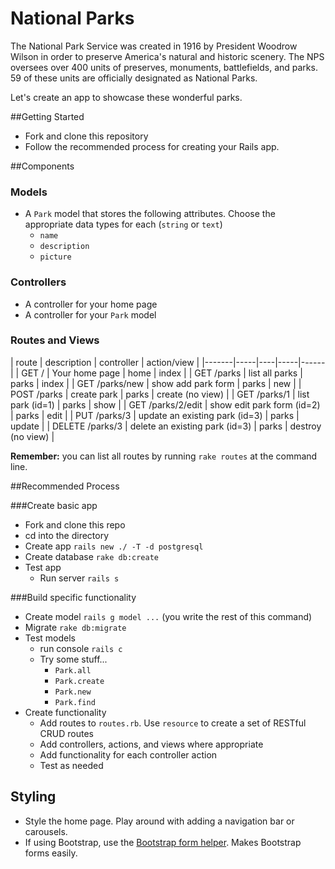 # National Parks

The National Park Service was created in 1916 by President Woodrow Wilson in order to preserve America's natural and historic scenery. The NPS oversees over 400 units of preserves, monuments, battlefields, and parks. 59 of these units are officially designated as National Parks.

Let's create an app to showcase these wonderful parks.

##Getting Started

* Fork and clone this repository
* Follow the recommended process for creating your Rails app. 

##Components

### Models

* A `Park` model that stores the following attributes. Choose the appropriate data types for each (`string` or `text`)
  * `name`
  * `description`
  * `picture`

### Controllers

* A controller for your home page
* A controller for your `Park` model

### Routes and Views

| route | description | controller |  action/view |
|-------|-----|----|-----|------|
| GET /  | Your home page | home | index |
| GET /parks | list all parks | parks | index |
| GET /parks/new | show add park form | parks | new |
| POST /parks | create park | parks | create (no view) |
| GET /parks/1 | list park (id=1) | parks | show |
| GET /parks/2/edit | show edit park form (id=2) | parks | edit |
| PUT /parks/3 | update an existing park (id=3) | parks | update |
| DELETE /parks/3 | delete an existing park (id=3) | parks | destroy (no view) |

**Remember:** you can list all routes by running `rake routes` at the command line.

##Recommended Process

###Create basic app

* Fork and clone this repo
* cd into the directory
* Create app `rails new ./ -T -d postgresql`
* Create database `rake db:create`
* Test app
  * Run server `rails s`

###Build specific functionality

* Create model `rails g model ...` (you write the rest of this command)
* Migrate `rake db:migrate`
* Test models
  * run console `rails c`
  * Try some stuff...
    * `Park.all`
    * `Park.create`
    * `Park.new`
    * `Park.find`
* Create functionality
  * Add routes to `routes.rb`. Use `resource` to create a set of RESTful CRUD routes
  * Add controllers, actions, and views where appropriate
  * Add functionality for each controller action
  * Test as needed

## Styling

* Style the home page. Play around with adding a navigation bar or carousels.
* If using Bootstrap, use the [Bootstrap form helper](https://github.com/bootstrap-ruby/rails-bootstrap-forms). Makes Bootstrap forms easily.


